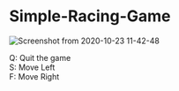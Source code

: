 # Simple-Racing-Game


![Screenshot from 2020-10-23 11-42-48](https://user-images.githubusercontent.com/44015510/96950386-2396f100-1525-11eb-85ae-01c1a6695a89.png)


Q: Quit the game  
S: Move Left  
F: Move Right  
